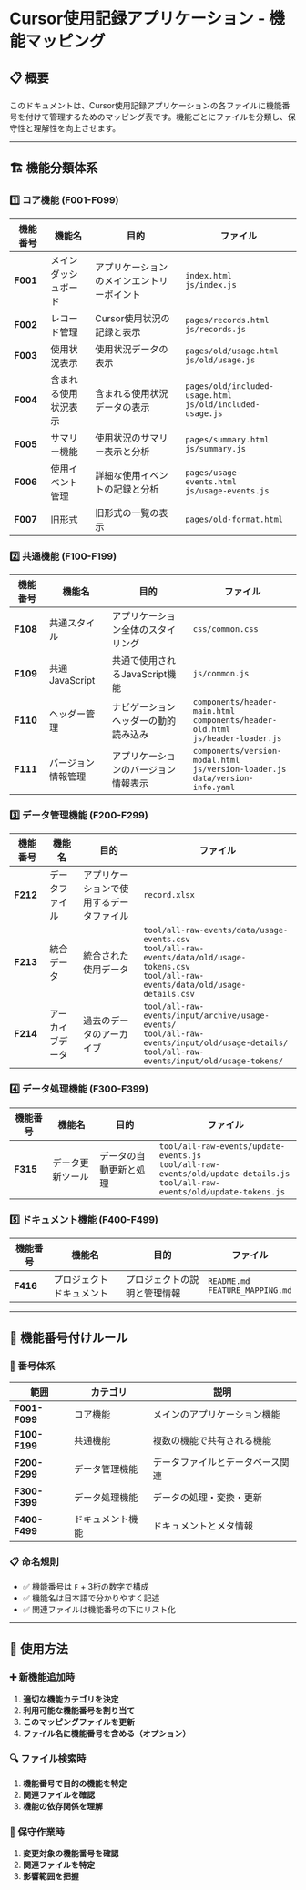 <!-- markdownlint-disable MD033 -->
# Cursor使用記録アプリケーション - 機能マッピング

## 📋 概要

このドキュメントは、Cursor使用記録アプリケーションの各ファイルに機能番号を付けて管理するためのマッピング表です。機能ごとにファイルを分類し、保守性と理解性を向上させます。

---

## 🏗️ 機能分類体系

### 1️⃣ コア機能 (F001-F099)

| 機能番号 | 機能名 | 目的 | ファイル |
|---------|--------|------|----------|
| **F001** | メインダッシュボード | アプリケーションのメインエントリーポイント | `index.html`<br>`js/index.js` |
| **F002** | レコード管理 | Cursor使用状況の記録と表示 | `pages/records.html`<br>`js/records.js` |
| **F003** | 使用状況表示 | 使用状況データの表示 | `pages/old/usage.html`<br>`js/old/usage.js` |
| **F004** | 含まれる使用状況表示 | 含まれる使用状況データの表示 | `pages/old/included-usage.html`<br>`js/old/included-usage.js` |
| **F005** | サマリー機能 | 使用状況のサマリー表示と分析 | `pages/summary.html`<br>`js/summary.js` |
| **F006** | 使用イベント管理 | 詳細な使用イベントの記録と分析 | `pages/usage-events.html`<br>`js/usage-events.js` |
| **F007** | 旧形式 | 旧形式の一覧の表示 | `pages/old-format.html` |

### 2️⃣ 共通機能 (F100-F199)

| 機能番号 | 機能名 | 目的 | ファイル |
|---------|--------|------|----------|
| **F108** | 共通スタイル | アプリケーション全体のスタイリング | `css/common.css` |
| **F109** | 共通JavaScript | 共通で使用されるJavaScript機能 | `js/common.js` |
| **F110** | ヘッダー管理 | ナビゲーションヘッダーの動的読み込み | `components/header-main.html`<br>`components/header-old.html`<br>`js/header-loader.js` |
| **F111** | バージョン情報管理 | アプリケーションのバージョン情報表示 | `components/version-modal.html`<br>`js/version-loader.js`<br>`data/version-info.yaml` |

### 3️⃣ データ管理機能 (F200-F299)

| 機能番号 | 機能名 | 目的 | ファイル |
|---------|--------|------|----------|
| **F212** | データファイル | アプリケーションで使用するデータファイル | `record.xlsx` |
| **F213** | 統合データ | 統合された使用データ | `tool/all-raw-events/data/usage-events.csv`<br>`tool/all-raw-events/data/old/usage-tokens.csv`<br>`tool/all-raw-events/data/old/usage-details.csv` |
| **F214** | アーカイブデータ | 過去のデータのアーカイブ | `tool/all-raw-events/input/archive/usage-events/`<br>`tool/all-raw-events/input/old/usage-details/`<br>`tool/all-raw-events/input/old/usage-tokens/` |

### 4️⃣ データ処理機能 (F300-F399)

| 機能番号 | 機能名 | 目的 | ファイル |
|---------|--------|------|----------|
| **F315** | データ更新ツール | データの自動更新と処理 | `tool/all-raw-events/update-events.js`<br>`tool/all-raw-events/old/update-details.js`<br>`tool/all-raw-events/old/update-tokens.js` |

### 5️⃣ ドキュメント機能 (F400-F499)

| 機能番号 | 機能名 | 目的 | ファイル |
|---------|--------|------|----------|
| **F416** | プロジェクトドキュメント | プロジェクトの説明と管理情報 | `README.md`<br>`FEATURE_MAPPING.md` |

---

## 📝 機能番号付けルール

### 🔢 番号体系

| 範囲 | カテゴリ | 説明 |
|------|----------|------|
| **F001-F099** | コア機能 | メインのアプリケーション機能 |
| **F100-F199** | 共通機能 | 複数の機能で共有される機能 |
| **F200-F299** | データ管理機能 | データファイルとデータベース関連 |
| **F300-F399** | データ処理機能 | データの処理・変換・更新 |
| **F400-F499** | ドキュメント機能 | ドキュメントとメタ情報 |

### 📋 命名規則

- ✅ 機能番号は `F` + 3桁の数字で構成
- ✅ 機能名は日本語で分かりやすく記述
- ✅ 関連ファイルは機能番号の下にリスト化

---

## 🚀 使用方法

### ➕ 新機能追加時

1. **適切な機能カテゴリを決定**
2. **利用可能な機能番号を割り当て**
3. **このマッピングファイルを更新**
4. **ファイル名に機能番号を含める（オプション）**

### 🔍 ファイル検索時

1. **機能番号で目的の機能を特定**
2. **関連ファイルを確認**
3. **機能の依存関係を理解**

### 🔧 保守作業時

1. **変更対象の機能番号を確認**
2. **関連ファイルを特定**
3. **影響範囲を把握**
